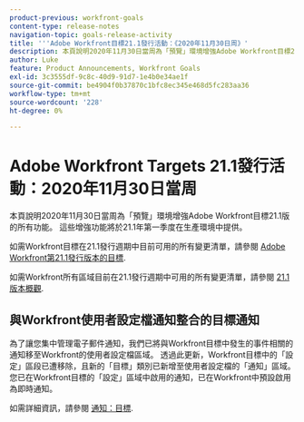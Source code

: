 ```yaml
---
product-previous: workfront-goals
content-type: release-notes
navigation-topic: goals-release-activity
title: '''Adobe Workfront目標21.1發行活動：《2020年11月30日周》'
description: 本頁說明2020年11月30日當周為「預覽」環境增強Adobe Workfront目標21.1版的所有功能。 這些增強功能將於21.1年第一季度在生產環境中提供。
author: Luke
feature: Product Announcements, Workfront Goals
exl-id: 3c3555df-9c8c-40d9-91d7-1e4b0e34ae1f
source-git-commit: be4904f0b37870c1bfc8ec345e468d5fc283aa36
workflow-type: tm+mt
source-wordcount: '228'
ht-degree: 0%

---
```


# Adobe Workfront Targets 21.1發行活動：2020年11月30日當周

本頁說明2020年11月30日當周為「預覽」環境增強Adobe Workfront目標21.1版的所有功能。 這些增強功能將於21.1年第一季度在生產環境中提供。

如需Workfront目標在21.1發行週期中目前可用的所有變更清單，請參閱 [Adobe Workfront第21.1發行版本的目標](../../../../product-announcements/product-releases/goals-release-activity/goals-release-21-1.md).

如需Workfront所有區域目前在21.1發行週期中可用的所有變更清單，請參閱 [21.1版本概觀](../../../../product-announcements/product-releases/21.1-release-activity/21-1-release-overview.md).

## 與Workfront使用者設定檔通知整合的目標通知

為了讓您集中管理電子郵件通知，我們已將與Workfront目標中發生的事件相關的通知移至Workfront的使用者設定檔區域。 透過此更新，Workfront目標中的「設定」區段已遭移除，且新的「目標」類別已新增至使用者設定檔的「通知」區域。 您已在Workfront目標的「設定」區域中啟用的通知，已在Workfront中預設啟用為即時通知。

如需詳細資訊，請參閱 [通知：目標](../../../../workfront-basics/using-notifications/notifications-goals.md).

